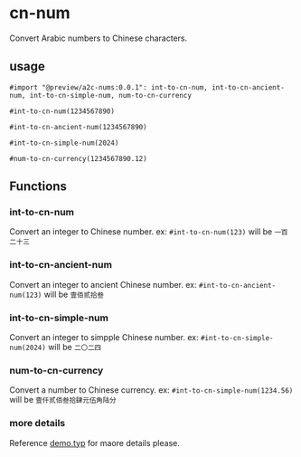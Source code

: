 # cn-num

Convert Arabic numbers to Chinese characters.

## usage

```typst
#import "@preview/a2c-nums:0.0.1": int-to-cn-num, int-to-cn-ancient-num, int-to-cn-simple-num, num-to-cn-currency

#int-to-cn-num(1234567890)

#int-to-cn-ancient-num(1234567890)

#int-to-cn-simple-num(2024)

#num-to-cn-currency(1234567890.12)
```

## Functions

### int-to-cn-num

Convert an integer to Chinese number. ex: `#int-to-cn-num(123)` will be `一百二十三`

### int-to-cn-ancient-num

Convert an integer to ancient Chinese number. ex: `#int-to-cn-ancient-num(123)` will be `壹佰贰拾叁`

### int-to-cn-simple-num

Convert an integer to simpple Chinese number. ex: `#int-to-cn-simple-num(2024)` will be `二〇二四`

### num-to-cn-currency

Convert a number to Chinese currency. ex: `#int-to-cn-simple-num(1234.56)` will be `壹仟贰佰叁拾肆元伍角陆分`

### more details

Reference [demo.typ](demo.typ) for maore details please.
